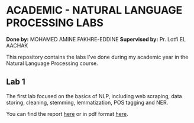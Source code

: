 # **ACADEMIC - NATURAL LANGUAGE PROCESSING LABS**

**Done by:** MOHAMED AMINE FAKHRE-EDDINE
**Supervised by:** Pr. Lotfi EL AACHAK

This repository contains the labs I've done during my academic year in the Natural Language Processing course.

## **Lab 1**
The first lab focused on the basics of NLP, including web scraping, data storing, cleaning, stemming, lemmatization, POS tagging and NER.

You can find the report [here](/lab-1/README.md) or in pdf format [here](/docs/Report-Lab-1.pdf). 
